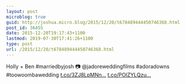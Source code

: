```yaml
---
layout: post
microblog: true
guid: http://joshua.micro.blog/2015/12/20/t678489444450746368.html
post_id: 36455
date: 2015-12-20T19:17:43+1100
lastmod: 2019-07-30T17:41:26+1100
type: post
url: /2015/12/20/t678489444450746368.html
---
```

Holly + Ben #marriedbyjosh 📷 @jadoreweddingfilms #adoradowns #toowoombawedding [t.co/3ZJ8LpMNn...](https://t.co/3ZJ8LpMNnT) [t.co/POIZYLQzu...](https://t.co/POIZYLQzup)
